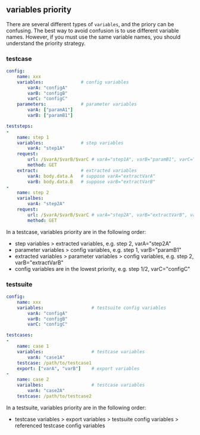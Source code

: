 
## variables priority

There are several different types of `variables`, and the priory can be confusing. The best way to avoid confusion is to use different variable names. However, if you must use the same variable names, you should understand the priority strategy.

### testcase

```yaml
config:
    name: xxx
    variables:              # config variables
        varA: "configA"
        varB: "configB"
        varC: "configC"
    parameters:             # parameter variables
        varA: ["paramA1"]
        varB: ["paramB1"]

teststeps:
-
    name: step 1
    variables:              # step variables
        varA: "step1A"
    request:
        url: /$varA/$varB/$varC # varA="step1A", varB="paramB1", varC="configC"
        method: GET
    extract:                # extracted variables
        varA: body.data.A   # suppose varA="extractVarA"
        varB: body.data.B   # suppose varB="extractVarB"
-
    name: step 2
    varialbes:
        varA: "step2A"
    request:
        url: /$varA/$varB/$varC # varA="step2A", varB="extractVarB", varC="configC"
        method: GET
```

In a testcase, variables priority are in the following order:

- step variables > extracted variables, e.g. step 2, varA="step2A"
- parameter variables > config variables, e.g. step 1, varB="paramB1"
- extracted variables > parameter variables > config variables, e.g. step 2, varB="extractVarB"
- config variables are in the lowest priority, e.g. step 1/2, varC="configC"

### testsuite

```yaml
config:
    name: xxx
    variables:                  # testsuite config variables
        varA: "configA"
        varB: "configB"
        varC: "configC"

testcases:
-
    name: case 1
    variables:                  # testcase variables
        varA: "case1A"
    testcase: /path/to/testcase1
    export: ["varA", "varB"]    # export variables
-
    name: case 2
    varialbes:                  # testcase variables
        varA: "case2A"
    testcase: /path/to/testcase2
```

In a testsuite, variables priority are in the following order:

- testcase variables > export variables > testsuite config variables > referenced testcase config variables
